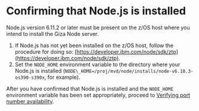 # Confirming that Node.js is installed

Node.js version 6.11.2 or later must be present on the z/OS host where you intend to install the Giza Node server.

1.   If Node.js has not yet been installed on the z/OS host, follow the procedure for doing so: [https://developer.ibm.com/node/sdk/ztp](https://developer.ibm.com/node/sdk/ztp). 
2.   Set the `NODE_HOME` environment variable to the directory where your Node.js is installed \(`NODE\_HOME=/proj/mvd/node/installs/node-v6.10.3-os390-s390x`, for example\). 

After you have confirmed that Node.js is installed and the `NODE_HOME` environment variable has been set appropriately, proceed to [Verifying port number availability](mvd-instverifyportnumavailable.md).
